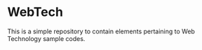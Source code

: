 # WebTech
This is a simple repository to contain elements pertaining to Web Technology sample codes.

